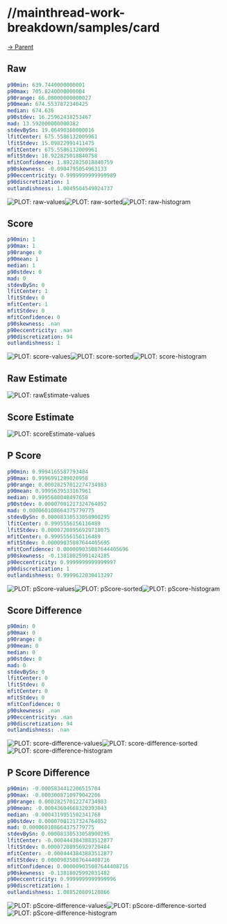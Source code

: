 
# //mainthread-work-breakdown/samples/card

[→ Parent](../..)


## Raw


```yaml
p90min: 639.7440000000001
p90max: 705.8240000000004
p90range: 66.08000000000027
p90mean: 674.5537872340425
median: 674.636
p90stdev: 16.25962438253467
mad: 13.592000000000382
stdevBySn: 19.06490360000016
lfitCenter: 675.5586132009961
lfitStdev: 15.09822991411475
mfitCenter: 675.5586132009961
mfitStdev: 18.922825018840758
mfitConfidence: 1.8922825018840759
p90skewness: -0.0904795054963133
p90eccentricity: 0.9999999999999989
p90discretization: 1
outlandishness: 1.0049504549824737

```

![PLOT: raw-values](./raw/values.svg)![PLOT: raw-sorted](./raw/sorted.svg)![PLOT: raw-histogram](./raw/histogram.svg)
## Score


```yaml
p90min: 1
p90max: 1
p90range: 0
p90mean: 1
median: 1
p90stdev: 0
mad: 0
stdevBySn: 0
lfitCenter: 1
lfitStdev: 0
mfitCenter: 1
mfitStdev: 0
mfitConfidence: 0
p90skewness: .nan
p90eccentricity: .nan
p90discretization: 94
outlandishness: 1

```

![PLOT: score-values](./score/values.svg)![PLOT: score-sorted](./score/sorted.svg)![PLOT: score-histogram](./score/histogram.svg)
## Raw Estimate

![PLOT: rawEstimate-values](./rawEstimate/values.svg)
## Score Estimate

![PLOT: scoreEstimate-values](./scoreEstimate/values.svg)
## P Score


```yaml
p90min: 0.9994165587793484
p90max: 0.9996991289020958
p90range: 0.00028257012274734983
p90mean: 0.9995639533167961
median: 0.9995680048497658
p90stdev: 0.00007001217324764052
mad: 0.000060108664375779775
stdevBySn: 0.00008330533058900295
lfitCenter: 0.9995556156116489
lfitStdev: 0.00007208956929718075
mfitCenter: 0.9995556156116489
mfitStdev: 0.00009035087644405695
mfitConfidence: 0.000009035087644405696
p90skewness: -0.13818025991424285
p90eccentricity: 0.9999999999999997
p90discretization: 1
outlandishness: 0.9999622030413297

```

![PLOT: pScore-values](./pScore/values.svg)![PLOT: pScore-sorted](./pScore/sorted.svg)![PLOT: pScore-histogram](./pScore/histogram.svg)
## Score Difference


```yaml
p90min: 0
p90max: 0
p90range: 0
p90mean: 0
median: 0
p90stdev: 0
mad: 0
stdevBySn: 0
lfitCenter: 0
lfitStdev: 0
mfitCenter: 0
mfitStdev: 0
mfitConfidence: 0
p90skewness: .nan
p90eccentricity: .nan
p90discretization: 94
outlandishness: .nan

```

![PLOT: score-difference-values](./score-difference/values.svg)![PLOT: score-difference-sorted](./score-difference/sorted.svg)![PLOT: score-difference-histogram](./score-difference/histogram.svg)
## P Score Difference


```yaml
p90min: -0.0005834412206515704
p90max: -0.0003008710979042206
p90range: 0.00028257012274734983
p90mean: -0.00043604668320393043
median: -0.0004319951502341768
p90stdev: 0.00007001217324764052
mad: 0.000060108664375779775
stdevBySn: 0.00008330533058900295
lfitCenter: -0.0004443843883512877
lfitStdev: 0.00007208956929720484
mfitCenter: -0.0004443843883512877
mfitStdev: 0.00009035087644408716
mfitConfidence: 0.000009035087644408716
p90skewness: -0.13818025992031482
p90eccentricity: 0.9999999999999996
p90discretization: 1
outlandishness: 1.088520809120866

```

![PLOT: pScore-difference-values](./pScore-difference/values.svg)![PLOT: pScore-difference-sorted](./pScore-difference/sorted.svg)![PLOT: pScore-difference-histogram](./pScore-difference/histogram.svg)